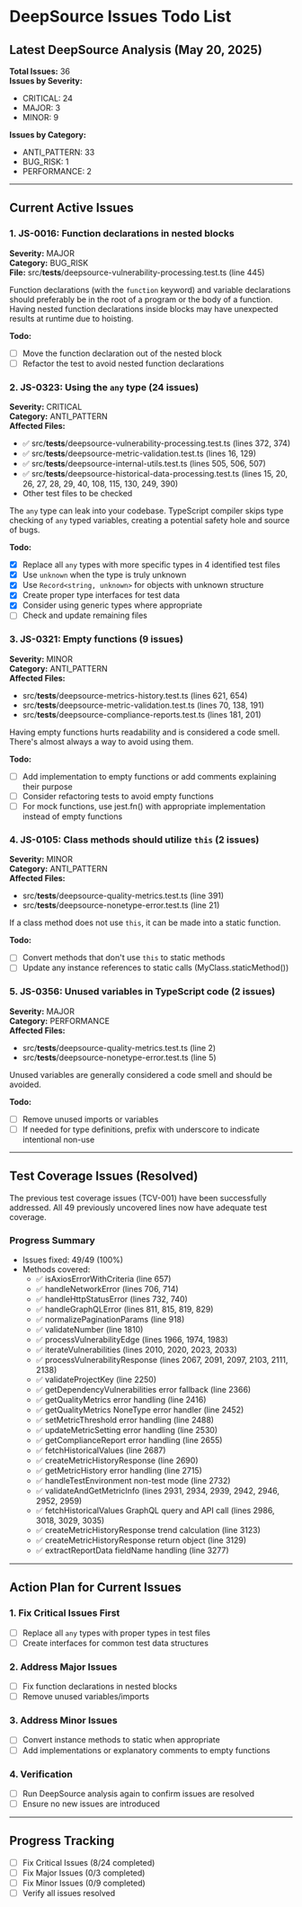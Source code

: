# DeepSource Issues Todo List

## Latest DeepSource Analysis (May 20, 2025)

**Total Issues:** 36  
**Issues by Severity:**
- CRITICAL: 24
- MAJOR: 3
- MINOR: 9

**Issues by Category:**
- ANTI_PATTERN: 33
- BUG_RISK: 1
- PERFORMANCE: 2

---

## Current Active Issues

### 1. JS-0016: Function declarations in nested blocks
**Severity:** MAJOR  
**Category:** BUG_RISK  
**File:** src/__tests__/deepsource-vulnerability-processing.test.ts (line 445)

Function declarations (with the `function` keyword) and variable declarations should preferably be in the root of a program or the body of a function. Having nested function declarations inside blocks may have unexpected results at runtime due to hoisting.

**Todo:**
- [ ] Move the function declaration out of the nested block
- [ ] Refactor the test to avoid nested function declarations

### 2. JS-0323: Using the `any` type (24 issues)
**Severity:** CRITICAL  
**Category:** ANTI_PATTERN  
**Affected Files:**
- ✅ src/__tests__/deepsource-vulnerability-processing.test.ts (lines 372, 374)
- ✅ src/__tests__/deepsource-metric-validation.test.ts (lines 16, 129)
- ✅ src/__tests__/deepsource-internal-utils.test.ts (lines 505, 506, 507)
- ✅ src/__tests__/deepsource-historical-data-processing.test.ts (lines 15, 20, 26, 27, 28, 29, 40, 108, 115, 130, 249, 390)
- Other test files to be checked

The `any` type can leak into your codebase. TypeScript compiler skips type checking of `any` typed variables, creating a potential safety hole and source of bugs.

**Todo:**
- [x] Replace all `any` types with more specific types in 4 identified test files
- [x] Use `unknown` when the type is truly unknown
- [x] Use `Record<string, unknown>` for objects with unknown structure
- [x] Create proper type interfaces for test data
- [x] Consider using generic types where appropriate
- [ ] Check and update remaining files

### 3. JS-0321: Empty functions (9 issues)
**Severity:** MINOR  
**Category:** ANTI_PATTERN  
**Affected Files:**
- src/__tests__/deepsource-metrics-history.test.ts (lines 621, 654)
- src/__tests__/deepsource-metric-validation.test.ts (lines 70, 138, 191)
- src/__tests__/deepsource-compliance-reports.test.ts (lines 181, 201)

Having empty functions hurts readability and is considered a code smell. There's almost always a way to avoid using them.

**Todo:**
- [ ] Add implementation to empty functions or add comments explaining their purpose
- [ ] Consider refactoring tests to avoid empty functions
- [ ] For mock functions, use jest.fn() with appropriate implementation instead of empty functions

### 4. JS-0105: Class methods should utilize `this` (2 issues)
**Severity:** MINOR  
**Category:** ANTI_PATTERN  
**Affected Files:**
- src/__tests__/deepsource-quality-metrics.test.ts (line 391)
- src/__tests__/deepsource-nonetype-error.test.ts (line 21)

If a class method does not use `this`, it can be made into a static function.

**Todo:**
- [ ] Convert methods that don't use `this` to static methods
- [ ] Update any instance references to static calls (MyClass.staticMethod())

### 5. JS-0356: Unused variables in TypeScript code (2 issues)
**Severity:** MAJOR  
**Category:** PERFORMANCE  
**Affected Files:**
- src/__tests__/deepsource-quality-metrics.test.ts (line 2)
- src/__tests__/deepsource-nonetype-error.test.ts (line 5)

Unused variables are generally considered a code smell and should be avoided.

**Todo:**
- [ ] Remove unused imports or variables
- [ ] If needed for type definitions, prefix with underscore to indicate intentional non-use

---

## Test Coverage Issues (Resolved)

The previous test coverage issues (TCV-001) have been successfully addressed. All 49 previously uncovered lines now have adequate test coverage.

### Progress Summary
- Issues fixed: 49/49 (100%)
- Methods covered:
  - ✅ isAxiosErrorWithCriteria (line 657)
  - ✅ handleNetworkError (lines 706, 714)
  - ✅ handleHttpStatusError (lines 732, 740)
  - ✅ handleGraphQLError (lines 811, 815, 819, 829)
  - ✅ normalizePaginationParams (line 918)
  - ✅ validateNumber (line 1810)
  - ✅ processVulnerabilityEdge (lines 1966, 1974, 1983)
  - ✅ iterateVulnerabilities (lines 2010, 2020, 2023, 2033)
  - ✅ processVulnerabilityResponse (lines 2067, 2091, 2097, 2103, 2111, 2138)
  - ✅ validateProjectKey (line 2250)
  - ✅ getDependencyVulnerabilities error fallback (line 2366)
  - ✅ getQualityMetrics error handling (line 2416)
  - ✅ getQualityMetrics NoneType error handler (line 2452)
  - ✅ setMetricThreshold error handling (line 2488)
  - ✅ updateMetricSetting error handling (line 2530)
  - ✅ getComplianceReport error handling (line 2655)
  - ✅ fetchHistoricalValues (line 2687)
  - ✅ createMetricHistoryResponse (line 2690)
  - ✅ getMetricHistory error handling (line 2715)
  - ✅ handleTestEnvironment non-test mode (line 2732)
  - ✅ validateAndGetMetricInfo (lines 2931, 2934, 2939, 2942, 2946, 2952, 2959)
  - ✅ fetchHistoricalValues GraphQL query and API call (lines 2986, 3018, 3029, 3035)
  - ✅ createMetricHistoryResponse trend calculation (line 3123)
  - ✅ createMetricHistoryResponse return object (line 3129)
  - ✅ extractReportData fieldName handling (line 3277)

---

## Action Plan for Current Issues

### 1. Fix Critical Issues First
- [ ] Replace all `any` types with proper types in test files
- [ ] Create interfaces for common test data structures

### 2. Address Major Issues
- [ ] Fix function declarations in nested blocks
- [ ] Remove unused variables/imports

### 3. Address Minor Issues
- [ ] Convert instance methods to static when appropriate
- [ ] Add implementations or explanatory comments to empty functions

### 4. Verification
- [ ] Run DeepSource analysis again to confirm issues are resolved
- [ ] Ensure no new issues are introduced

---

## Progress Tracking

- [ ] Fix Critical Issues (8/24 completed)
- [ ] Fix Major Issues (0/3 completed)
- [ ] Fix Minor Issues (0/9 completed)
- [ ] Verify all issues resolved